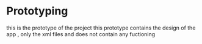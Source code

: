 # Prototyping
this is the prototype of the project
this prototype contains the design of the app , only the xml files and does not contain any fuctioning
